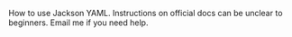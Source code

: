 How to use Jackson YAML. Instructions on official docs can be unclear to beginners. Email me if you need help.
